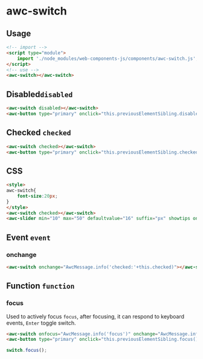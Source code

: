 # awc-switch

## Usage

```html
<!-- import -->
<script type="module">
    import './node_modules/web-components-js/components/awc-switch.js';
</script>
<!-- use -->
<awc-switch></awc-switch>
```

## Disabled`disabled`

```html
<awc-switch disabled></awc-switch>
<awc-button type="primary" onclick="this.previousElementSibling.disabled=!this.previousElementSibling.disabled">Change DIsabled</awc-button>
```

## Checked `checked`

```html
<awc-switch checked></awc-switch>
<awc-button type="primary" onclick="this.previousElementSibling.checked=!this.previousElementSibling.checked">Change Check</awc-button>
```

## CSS

```html
<style>
awc-switch{
    font-size:20px;
}
</style>
<awc-switch checked></awc-switch>
<awc-slider min="10" max="50" defaultvalue="16" suffix="px" showtips oninput="this.previousElementSibling.style.fontSize=this.value+'px'" ></awc-slider>
```

## Event `event`

### onchange

```html
<awc-switch onchange="AwcMessage.info('checked:'+this.checked)"></awc-switch>
```

## Function `function`

### focus

Used to actively focus `focus`, after focusing, it can respond to keyboard events, `Enter` toggle switch.

```html
<awc-switch onfocus="AwcMessage.info('focus')" onchange="AwcMessage.info('checked:'+this.checked)"></awc-switch>
<awc-button type="primary" onclick="this.previousElementSibling.focus()">Focus</awc-button>
```

```js
switch.focus();
```